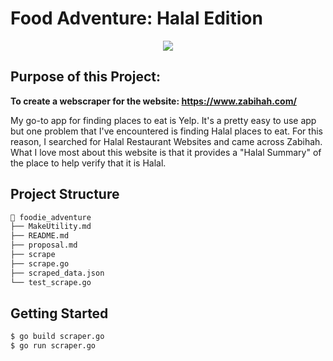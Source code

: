 # Food Adventure: Halal Edition

<p align=center>
  <img src="https://lh3.googleusercontent.com/proxy/dCqMnRD6zwPChn-LbKJUDqP_WzPMZnpQjoSiQdHqiSZWsa1gzoEAm_RMTov1-vbJbL69eCoSTNtUXQLFHjgfhbEbRiWDSQNmF-iE50qiEIv9M9vuflC9O6QNoV_vX-C398UwEN9SuZTwoR7RjTX07tTpsZOmymRc8lB7sG5dOA">
</p>

## Purpose of this Project: 
**To create a webscraper for the website: https://www.zabihah.com/**

My go-to app for finding places to eat is Yelp. It's a pretty easy to use app but one problem that I've encountered is finding Halal places to eat.
For this reason, I searched for Halal Restaurant Websites and came across Zabihah. What I love most about this website is that it provides a "Halal Summary"
of the place to help verify that it is Halal.

## Project Structure

```bash
📂 foodie_adventure
├── MakeUtility.md
├── README.md
├── proposal.md
├── scrape
├── scrape.go
├── scraped_data.json
└── test_scrape.go
```

## Getting Started
```bash
$ go build scraper.go
$ go run scraper.go

```
